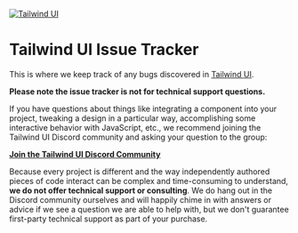 [![Tailwind UI](https://tailwindui.com/img/tailwindui-logo-on-white.svg)](https://tailwindui.com)

# Tailwind UI Issue Tracker

This is where we keep track of any bugs discovered in [Tailwind UI](https://tailwindui.com).

**Please note the issue tracker is not for technical support questions.**

If you have questions about things like integrating a component into your project, tweaking a design in a particular way, accomplishing some interactive behavior with JavaScript, etc., we recommend joining the Tailwind UI Discord community and asking your question to the group:

**[Join the Tailwind UI Discord Community](https://tailwindui.com/discord)**

Because every project is different and the way independently authored pieces of code interact can be complex and time-consuming to understand, **we do not offer technical support or consulting**. We do hang out in the Discord community ourselves and will happily chime in with answers or advice if we see a question we are able to help with, but we don't guarantee first-party technical support as part of your purchase.
